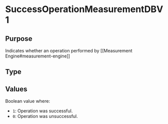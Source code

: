 # SuccessOperationMeasurementDBV1

## Purpose
<!-- --8<-- [start:purpose] -->
Indicates whether an operation performed by [[Measurement Engine#measurement-engine]]

<!-- --8<-- [end:purpose] -->

## Type

<!-- --8<-- [start:type] -->
<div class="type">


</div>
<!-- --8<-- [end:type] -->

## Values

Boolean value where:
- `1`: Operation was successful.
- `0`: Operation was unsuccessful.